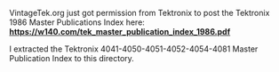 VintageTek.org just got permission from Tektronix to post the Tektronix 1986 Master Publications Index here:
**https://w140.com/tek_master_publication_index_1986.pdf**

I extracted the Tektronix 4041-4050-4051-4052-4054-4081 Master Publication Index to this directory.
